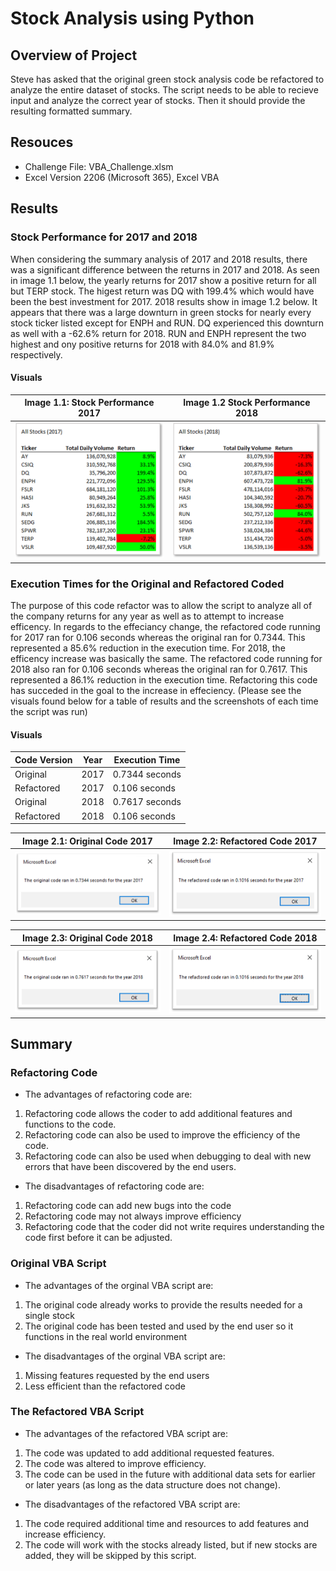 # Stock Analysis using Python

## Overview of Project
Steve has asked that the original green stock analysis code be refactored to analyze the entire dataset of stocks. The script needs to be able to recieve input and analyze the correct year of stocks. Then it should provide the resulting formatted summary.

## Resouces
  - Challenge File: VBA_Challenge.xlsm
  - Excel Version 2206 (Microsoft 365), Excel VBA

## Results

### Stock Performance for 2017 and 2018
When considering the summary analysis of 2017 and 2018 results, there was a significant difference between the returns in 2017 and 2018. As seen in image 1.1 below, the yearly returns for 2017 show a positive return for all but TERP stock. The higest return was DQ with 199.4% which would have been the best investment for 2017. 2018 results show in image 1.2 below. It appears that there was a large downturn in green stocks for nearly every stock ticker listed except for ENPH and RUN. DQ experienced this downturn as well with a -62.6% return for 2018. RUN and ENPH represent the two highest and ony positive returns for 2018 with 84.0% and 81.9% respectively.

#### Visuals
| Image 1.1: Stock Performance 2017 | Image 1.2 Stock Performance 2018 |
| ----------------------------- | ----------------------------- |
| <img src="/Resources/VBA_Challenge_2017_Stock_Results.png" width="400"> | <img src="/Resources/VBA_Challenge_2018_Stock_Results.png" width="400"> |


### Execution Times for the Original and Refactored Coded
The purpose of this code refactor was to allow the script to analyze all of the company returns for any year as well as to attempt to increase efficency. In regards to the effeciancy change, the refactored code running for 2017 ran for 0.106 seconds whereas the original ran for 0.7344. This represented a 85.6% reduction in the execution time. For 2018, the efficency increase was basically the same. The refactored code running for 2018 also ran for 0.106 seconds whereas the original ran for 0.7617. This represented a 86.1% reduction in the execution time. Refactoring this code has succeded in the goal to the increase in effeciency. (Please see the visuals found below for a table of results and the screenshots of each time the script was run)

#### Visuals


| Code Version  | Year | Execution Time |
| ------------- | ------------- | -------------- |
| Original  | 2017 | 0.7344 seconds|
| Refactored  | 2017 | 0.106 seconds |
| Original  | 2018 | 0.7617 seconds |
| Refactored  | 2018 | 0.106 seconds |

 | Image 2.1: Original Code 2017 | Image 2.2: Refactored Code 2017 |
 | ----------------------------- | ----------------------------- |
 | <img src="/Resources/VBA_Challenge_2017_Original.png" width="400"> | <img src="/Resources/VBA_Challenge_2017_Refactored.png" width="400"> |
  
 | Image 2.3: Original Code 2018 | Image 2.4: Refactored Code 2018 |
 | ----------------------------- | ----------------------------- |
 | <img src="/Resources/VBA_Challenge_2018_Original.png" width="400"> | <img src="/Resources/VBA_Challenge_2018_Refactored.png" width="400"> |
 

## Summary

### Refactoring Code
 - The advantages of refactoring code are:
  1. Refactoring code allows the coder to add additional features and functions to the code.
  2. Refactoring code can also be used to improve the efficiency of the code.
  3. Refactoring code can also be used when debugging to deal with new errors that have been discovered by the end users.
 - The disadvantages of refactoring code are:
  1. Refactoring code can add new bugs into the code
  2. Refactoring code may not always improve efficiency
  3. Refactoring code that the coder did not write requires understanding the code first before it can be adjusted.

### Original VBA Script
 - The advantages of the orginal VBA script are:
  1. The original code already works to provide the results needed for a single stock
  2. The original code has been tested and used by the end user so it functions in the real world environment
    
 - The disadvantages of the orginal VBA script are:
  1. Missing features requested by the end users
  2. Less efficient than the refactored code

### The Refactored VBA Script
  - The advantages of the refactored VBA script are:
  1. The code was updated to add additional requested features.
  2. The code was altered to improve efficiency.
  3. The code can be used in the future with additional data sets for earlier or later years (as long as the data structure does not change).

 - The disadvantages of the refactored VBA script are:
  1. The code required additional time and resources to add features and increase efficiency.
  2. The code will work with the stocks already listed, but if new stocks are added, they will be skipped by this script.
